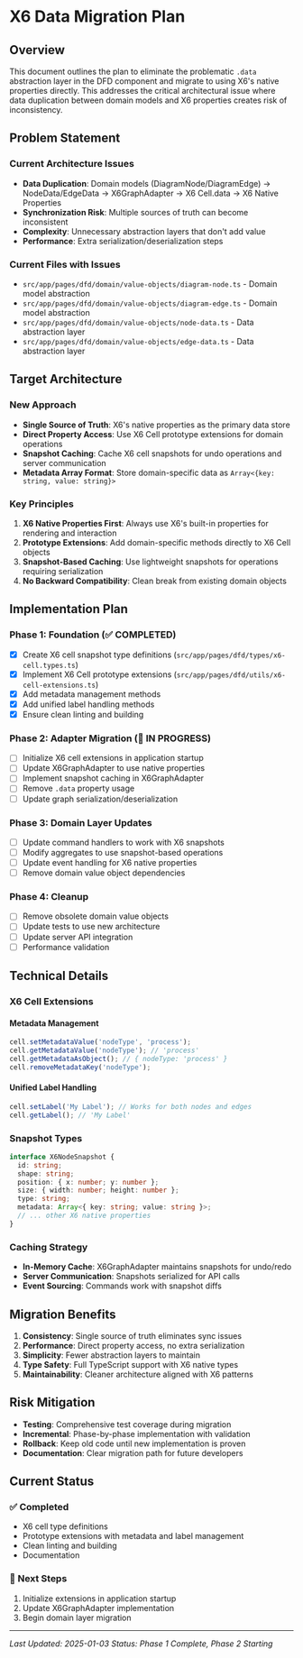 # X6 Data Migration Plan

## Overview

This document outlines the plan to eliminate the problematic `.data` abstraction layer in the DFD component and migrate to using X6's native properties directly. This addresses the critical architectural issue where data duplication between domain models and X6 properties creates risk of inconsistency.

## Problem Statement

### Current Architecture Issues

- **Data Duplication**: Domain models (DiagramNode/DiagramEdge) → NodeData/EdgeData → X6GraphAdapter → X6 Cell.data → X6 Native Properties
- **Synchronization Risk**: Multiple sources of truth can become inconsistent
- **Complexity**: Unnecessary abstraction layers that don't add value
- **Performance**: Extra serialization/deserialization steps

### Current Files with Issues

- `src/app/pages/dfd/domain/value-objects/diagram-node.ts` - Domain model abstraction
- `src/app/pages/dfd/domain/value-objects/diagram-edge.ts` - Domain model abstraction
- `src/app/pages/dfd/domain/value-objects/node-data.ts` - Data abstraction layer
- `src/app/pages/dfd/domain/value-objects/edge-data.ts` - Data abstraction layer

## Target Architecture

### New Approach

- **Single Source of Truth**: X6's native properties as the primary data store
- **Direct Property Access**: Use X6 Cell prototype extensions for domain operations
- **Snapshot Caching**: Cache X6 cell snapshots for undo operations and server communication
- **Metadata Array Format**: Store domain-specific data as `Array<{key: string, value: string}>`

### Key Principles

1. **X6 Native Properties First**: Always use X6's built-in properties for rendering and interaction
2. **Prototype Extensions**: Add domain-specific methods directly to X6 Cell objects
3. **Snapshot-Based Caching**: Use lightweight snapshots for operations requiring serialization
4. **No Backward Compatibility**: Clean break from existing domain objects

## Implementation Plan

### Phase 1: Foundation (✅ COMPLETED)

- [x] Create X6 cell snapshot type definitions (`src/app/pages/dfd/types/x6-cell.types.ts`)
- [x] Implement X6 Cell prototype extensions (`src/app/pages/dfd/utils/x6-cell-extensions.ts`)
- [x] Add metadata management methods
- [x] Add unified label handling methods
- [x] Ensure clean linting and building

### Phase 2: Adapter Migration (🔄 IN PROGRESS)

- [ ] Initialize X6 cell extensions in application startup
- [ ] Update X6GraphAdapter to use native properties
- [ ] Implement snapshot caching in X6GraphAdapter
- [ ] Remove `.data` property usage
- [ ] Update graph serialization/deserialization

### Phase 3: Domain Layer Updates

- [ ] Update command handlers to work with X6 snapshots
- [ ] Modify aggregates to use snapshot-based operations
- [ ] Update event handling for X6 native properties
- [ ] Remove domain value object dependencies

### Phase 4: Cleanup

- [ ] Remove obsolete domain value objects
- [ ] Update tests to use new architecture
- [ ] Update server API integration
- [ ] Performance validation

## Technical Details

### X6 Cell Extensions

#### Metadata Management

```typescript
cell.setMetadataValue('nodeType', 'process');
cell.getMetadataValue('nodeType'); // 'process'
cell.getMetadataAsObject(); // { nodeType: 'process' }
cell.removeMetadataKey('nodeType');
```

#### Unified Label Handling

```typescript
cell.setLabel('My Label'); // Works for both nodes and edges
cell.getLabel(); // 'My Label'
```

### Snapshot Types

```typescript
interface X6NodeSnapshot {
  id: string;
  shape: string;
  position: { x: number; y: number };
  size: { width: number; height: number };
  type: string;
  metadata: Array<{ key: string; value: string }>;
  // ... other X6 native properties
}
```

### Caching Strategy

- **In-Memory Cache**: X6GraphAdapter maintains snapshots for undo/redo
- **Server Communication**: Snapshots serialized for API calls
- **Event Sourcing**: Commands work with snapshot diffs

## Migration Benefits

1. **Consistency**: Single source of truth eliminates sync issues
2. **Performance**: Direct property access, no extra serialization
3. **Simplicity**: Fewer abstraction layers to maintain
4. **Type Safety**: Full TypeScript support with X6 native types
5. **Maintainability**: Cleaner architecture aligned with X6 patterns

## Risk Mitigation

- **Testing**: Comprehensive test coverage during migration
- **Incremental**: Phase-by-phase implementation with validation
- **Rollback**: Keep old code until new implementation is proven
- **Documentation**: Clear migration path for future developers

## Current Status

### ✅ Completed

- X6 cell type definitions
- Prototype extensions with metadata and label management
- Clean linting and building
- Documentation

### 🔄 Next Steps

1. Initialize extensions in application startup
2. Update X6GraphAdapter implementation
3. Begin domain layer migration

---

_Last Updated: 2025-01-03_
_Status: Phase 1 Complete, Phase 2 Starting_
